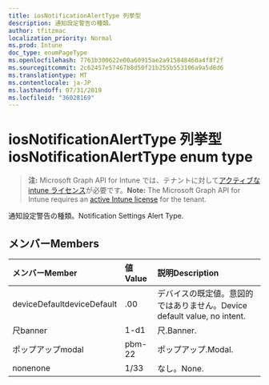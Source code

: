 ```yaml
---
title: iosNotificationAlertType 列挙型
description: 通知設定警告の種類。
author: tfitzmac
localization_priority: Normal
ms.prod: Intune
doc_type: enumPageType
ms.openlocfilehash: 7761b300622e00a60915ae2a915848460a4f8f2f
ms.sourcegitcommit: 2c62457e57467b8d50f21b255b553106a9a5d8d6
ms.translationtype: MT
ms.contentlocale: ja-JP
ms.lasthandoff: 07/31/2019
ms.locfileid: "36028169"
---
```

# <a name="iosnotificationalerttype-enum-type"></a><span data-ttu-id="d7c28-103">iosNotificationAlertType 列挙型</span><span class="sxs-lookup"><span data-stu-id="d7c28-103">iosNotificationAlertType enum type</span></span>

> <span data-ttu-id="d7c28-104">**注:** Microsoft Graph API for Intune では、テナントに対して[アクティブな intune ライセンス](https://go.microsoft.com/fwlink/?linkid=839381)が必要です。</span><span class="sxs-lookup"><span data-stu-id="d7c28-104">**Note:** The Microsoft Graph API for Intune requires an [active Intune license](https://go.microsoft.com/fwlink/?linkid=839381) for the tenant.</span></span>

<span data-ttu-id="d7c28-105">通知設定警告の種類。</span><span class="sxs-lookup"><span data-stu-id="d7c28-105">Notification Settings Alert Type.</span></span>

## <a name="members"></a><span data-ttu-id="d7c28-106">メンバー</span><span class="sxs-lookup"><span data-stu-id="d7c28-106">Members</span></span>
|<span data-ttu-id="d7c28-107">メンバー</span><span class="sxs-lookup"><span data-stu-id="d7c28-107">Member</span></span>|<span data-ttu-id="d7c28-108">値</span><span class="sxs-lookup"><span data-stu-id="d7c28-108">Value</span></span>|<span data-ttu-id="d7c28-109">説明</span><span class="sxs-lookup"><span data-stu-id="d7c28-109">Description</span></span>|
|:---|:---|:---|
|<span data-ttu-id="d7c28-110">deviceDefault</span><span class="sxs-lookup"><span data-stu-id="d7c28-110">deviceDefault</span></span>|<span data-ttu-id="d7c28-111">.0</span><span class="sxs-lookup"><span data-stu-id="d7c28-111">0</span></span>|<span data-ttu-id="d7c28-112">デバイスの既定値。意図的ではありません。</span><span class="sxs-lookup"><span data-stu-id="d7c28-112">Device default value, no intent.</span></span>|
|<span data-ttu-id="d7c28-113">尺</span><span class="sxs-lookup"><span data-stu-id="d7c28-113">banner</span></span>|<span data-ttu-id="d7c28-114">1-d</span><span class="sxs-lookup"><span data-stu-id="d7c28-114">1</span></span>|<span data-ttu-id="d7c28-115">尺.</span><span class="sxs-lookup"><span data-stu-id="d7c28-115">Banner.</span></span>|
|<span data-ttu-id="d7c28-116">ポップアップ</span><span class="sxs-lookup"><span data-stu-id="d7c28-116">modal</span></span>|<span data-ttu-id="d7c28-117">pbm-2</span><span class="sxs-lookup"><span data-stu-id="d7c28-117">2</span></span>|<span data-ttu-id="d7c28-118">ポップアップ.</span><span class="sxs-lookup"><span data-stu-id="d7c28-118">Modal.</span></span>|
|<span data-ttu-id="d7c28-119">none</span><span class="sxs-lookup"><span data-stu-id="d7c28-119">none</span></span>|<span data-ttu-id="d7c28-120">1/3</span><span class="sxs-lookup"><span data-stu-id="d7c28-120">3</span></span>|<span data-ttu-id="d7c28-121">なし。</span><span class="sxs-lookup"><span data-stu-id="d7c28-121">None.</span></span>|



